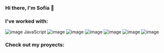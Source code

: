 
### Hi there, I'm Sofía 👋

### I've worked with:
  ![image](https://user-images.githubusercontent.com/78280109/127748556-1d0440ec-6c2d-4777-a0e4-7d3321fd1ec9.png) JavaScript
  ![image](https://user-images.githubusercontent.com/78280109/127748561-f1c06dde-4083-4faf-a098-3dc010f9325d.png)
  ![image](https://user-images.githubusercontent.com/78280109/127748579-d212d0fc-71ef-4579-afc1-b158abe938f4.png)
  ![image](https://user-images.githubusercontent.com/78280109/127748589-211bbfa2-723a-4870-ac0a-0e969034bbc9.png)
  ![image](https://user-images.githubusercontent.com/78280109/127748600-753897c1-0f62-47ae-bf33-8ddf12bd0162.png)
  ![image](https://user-images.githubusercontent.com/78280109/127748608-893ccb4c-65be-45b4-84fd-c5869ada7795.png)
  ![image](https://user-images.githubusercontent.com/78280109/127748616-a90d144f-d896-488e-be27-6068b721d815.png)

  
### Check out my proyects:  


  
  

  


  
<!--
**sofiapel/sofiapel** is a ✨ _special_ ✨ repository because its `README.md` (this file) appears on your GitHub profile.



Here are some ideas to get you started:

- 🔭 I’m currently working on ...
- 🌱 I’m currently learning ...
- 👯 I’m looking to collaborate on ...
- 🤔 I’m looking for help with ...
- 💬 Ask me about ...
- 📫 How to reach me: ...
- 😄 Pronouns: ...
- ⚡ Fun fact: ...
-->
